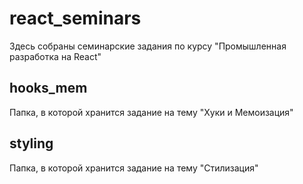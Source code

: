 # react_seminars

Здесь собраны семинарские задания по курсу "Промышленная разработка на React"

## hooks_mem
Папка, в которой хранится задание на тему "Хуки и Мемоизация"

## styling
Папка, в которой хранится задание на тему "Стилизация"
